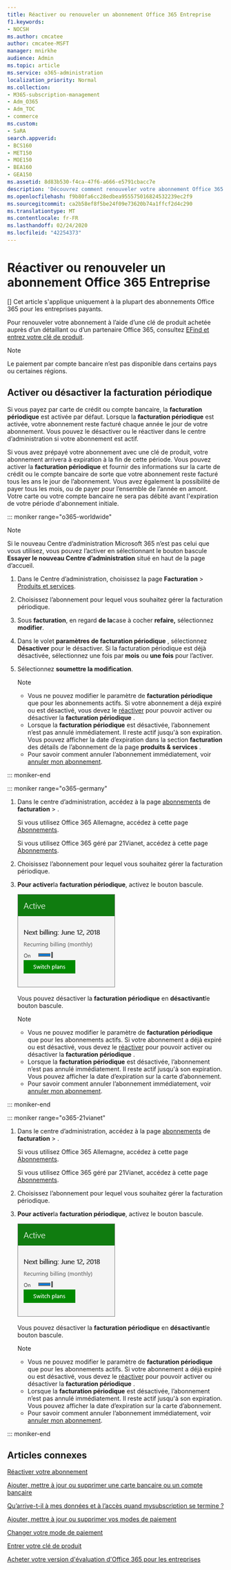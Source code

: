 ```yaml
---
title: Réactiver ou renouveler un abonnement Office 365 Entreprise
f1.keywords:
- NOCSH
ms.author: cmcatee
author: cmcatee-MSFT
manager: mnirkhe
audience: Admin
ms.topic: article
ms.service: o365-administration
localization_priority: Normal
ms.collection:
- M365-subscription-management
- Adm_O365
- Adm_TOC
- commerce
ms.custom:
- SaRA
search.appverid:
- BCS160
- MET150
- MOE150
- BEA160
- GEA150
ms.assetid: 8d83b530-f4ca-47f6-a666-e5791cbacc7e
description: 'Découvrez comment renouveler votre abonnement Office 365 pour les entreprises à l’aide d’une clé de produit et activer ou désactiver la facturation périodique. '
ms.openlocfilehash: f9b80fa6cc28edbea955575016824532239ec2f9
ms.sourcegitcommit: ca2b58ef8f5be24f09e73620b74a1ffcf2d4c290
ms.translationtype: MT
ms.contentlocale: fr-FR
ms.lasthandoff: 02/24/2020
ms.locfileid: "42254373"
---
```

# <a name="renew-office-365-for-business"></a>Réactiver ou renouveler un abonnement Office 365 Entreprise

[] Cet article s'applique uniquement à la plupart des abonnements Office 365 pour les entreprises payants.
  
Pour renouveler votre abonnement à l’aide d’une clé de produit achetée auprès d’un détaillant ou d’un partenaire Office 365, consultez [EFind et entrez votre clé de produit](../enter-your-product-key.md).

> [!NOTE]
> Le paiement par compte bancaire n’est pas disponible dans certains pays ou certaines régions.
  
## <a name="turn-recurring-billing-off-or-on"></a>Activer ou désactiver la facturation périodique

Si vous payez par carte de crédit ou compte bancaire, la **facturation périodique** est activée par défaut. Lorsque la **facturation périodique** est activée, votre abonnement reste facturé chaque année le jour de votre abonnement. Vous pouvez le désactiver ou le réactiver dans le centre d’administration si votre abonnement est actif.
  
Si vous avez prépayé votre abonnement avec une clé de produit, votre abonnement arrivera à expiration à la fin de cette période. Vous pouvez activer la **facturation périodique** et fournir des informations sur la carte de crédit ou le compte bancaire de sorte que votre abonnement reste facturé tous les ans le jour de l’abonnement. Vous avez également la possibilité de payer tous les mois, ou de payer pour l’ensemble de l’année en amont. Votre carte ou votre compte bancaire ne sera pas débité avant l'expiration de votre période d'abonnement initiale.

::: moniker range="o365-worldwide"

> [!NOTE]
> Si le nouveau Centre d’administration Microsoft 365 n’est pas celui que vous utilisez, vous pouvez l’activer en sélectionnant le bouton bascule **Essayer le nouveau Centre d’administration** situé en haut de la page d’accueil.

1. Dans le Centre d’administration, choisissez la page **Facturation** \> <a href="https://go.microsoft.com/fwlink/p/?linkid=842054" target="_blank">Produits et services</a>.

2. Choisissez l’abonnement pour lequel vous souhaitez gérer la facturation périodique.
 
3. Sous **facturation**, en regard **de la**case à cocher **refaire,** sélectionnez **modifier**.

4. Dans le volet **paramètres de facturation périodique** , sélectionnez **Désactiver** pour le désactiver. Si la facturation périodique est déjà désactivée, sélectionnez une fois par **mois** ou **une fois** pour l’activer.

5. Sélectionnez **soumettre la modification**.

    > [!NOTE]
    > - Vous ne pouvez modifier le paramètre de **facturation périodique** que pour les abonnements actifs. Si votre abonnement a déjà expiré ou est désactivé, vous devez le [réactiver](reactivate-your-subscription.md) pour pouvoir activer ou désactiver la **facturation périodique** .
    > - Lorsque la **facturation périodique** est désactivée, l’abonnement n’est pas annulé immédiatement. Il reste actif jusqu'à son expiration. Vous pouvez afficher la date d’expiration dans la section **facturation** des détails de l’abonnement de la page **produits & services** .
    > - Pour savoir comment annuler l’abonnement immédiatement, voir [annuler mon abonnement](cancel-your-subscription.md).

::: moniker-end

::: moniker range="o365-germany"
  
1. Dans le centre d’administration, accédez à la page <a href="https://go.microsoft.com/fwlink/p/?linkid=842054" target="_blank">abonnements</a> de **facturation** \> .

    Si vous utilisez Office 365 Allemagne, accédez à cette page <a href="https://go.microsoft.com/fwlink/p/?linkid=847745" target="_blank">Abonnements</a>.

    Si vous utilisez Office 365 géré par 21Vianet, accédez à cette page <a href="https://go.microsoft.com/fwlink/p/?linkid=850626" target="_blank">Abonnements</a>.

2. Choisissez l’abonnement pour lequel vous souhaitez gérer la facturation périodique.
 
3. **Pour activer**la **facturation périodique**, activez le bouton bascule.

    ![Fermeture d’une carte d’abonnement pour laquelle la facturation périodique est activée.](../../admin/media/984464dc-6b63-4b24-84e1-67f6c4b1d48e.png)
  
    Vous pouvez désactiver la **facturation périodique** en **désactivant**le bouton bascule.

    > [!NOTE]
    > - Vous ne pouvez modifier le paramètre de **facturation périodique** que pour les abonnements actifs. Si votre abonnement a déjà expiré ou est désactivé, vous devez le [réactiver](reactivate-your-subscription.md) pour pouvoir activer ou désactiver la **facturation périodique** .
    > - Lorsque la **facturation périodique** est désactivée, l’abonnement n’est pas annulé immédiatement. Il reste actif jusqu'à son expiration. Vous pouvez afficher la date d’expiration sur la carte d’abonnement.
    > - Pour savoir comment annuler l’abonnement immédiatement, voir [annuler mon abonnement](cancel-your-subscription.md).

::: moniker-end

::: moniker range="o365-21vianet"
  
1. Dans le centre d’administration, accédez à la page <a href="https://go.microsoft.com/fwlink/p/?linkid=842054" target="_blank">abonnements</a> de **facturation** \> .

    Si vous utilisez Office 365 Allemagne, accédez à cette page <a href="https://go.microsoft.com/fwlink/p/?linkid=847745" target="_blank">Abonnements</a>.

    Si vous utilisez Office 365 géré par 21Vianet, accédez à cette page <a href="https://go.microsoft.com/fwlink/p/?linkid=850626" target="_blank">Abonnements</a>.

2. Choisissez l’abonnement pour lequel vous souhaitez gérer la facturation périodique.
 
3. **Pour activer**la **facturation périodique**, activez le bouton bascule.

    ![Fermeture d’une carte d’abonnement pour laquelle la facturation périodique est activée.](../../admin/media/984464dc-6b63-4b24-84e1-67f6c4b1d48e.png)
  
    Vous pouvez désactiver la **facturation périodique** en **désactivant**le bouton bascule.

    > [!NOTE]
    > - Vous ne pouvez modifier le paramètre de **facturation périodique** que pour les abonnements actifs. Si votre abonnement a déjà expiré ou est désactivé, vous devez le [réactiver](reactivate-your-subscription.md) pour pouvoir activer ou désactiver la **facturation périodique** .
    > - Lorsque la **facturation périodique** est désactivée, l’abonnement n’est pas annulé immédiatement. Il reste actif jusqu'à son expiration. Vous pouvez afficher la date d’expiration sur la carte d’abonnement.
    > - Pour savoir comment annuler l’abonnement immédiatement, voir [annuler mon abonnement](cancel-your-subscription.md).

::: moniker-end

## <a name="related-articles"></a>Articles connexes

[Réactiver votre abonnement](reactivate-your-subscription.md)
  
[Ajouter, mettre à jour ou supprimer une carte bancaire ou un compte bancaire](../billing-and-payments/add-update-or-remove-credit-card-or-bank-account.md)
  
[Qu’arrive-t-il à mes données et à l’accès quand mysubscription se termine ?](what-if-my-subscription-expires.md)

[Ajouter, mettre à jour ou supprimer vos modes de paiement](../billing-and-payments/add-update-or-remove-credit-card-or-bank-account.md)

[Changer votre mode de paiement](../billing-and-payments/change-payment-method.md)
  
[Entrer votre clé de produit](../enter-your-product-key.md)
  
[Acheter votre version d'évaluation d'Office 365 pour les entreprises](../buy-a-subscription-from-your-free-trial.md)
